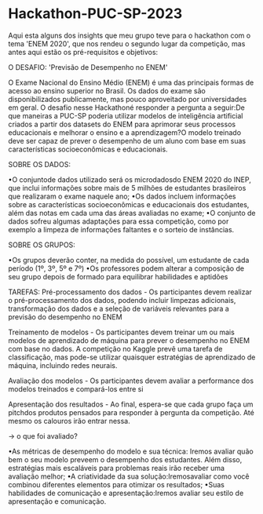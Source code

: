 # Hackathon-PUC-SP-2023
Aqui esta alguns dos insights que meu grupo teve para o hackathon com o tema 'ENEM 2020', que nos rendeu o segundo lugar da competição, mas antes aqui estão os pré-requisitos e objetivos:

O DESAFIO: 'Previsão de Desempenho no ENEM'

O Exame Nacional do Ensino Médio (ENEM) é uma das principais formas de acesso ao ensino superior no Brasil. Os dados do exame são disponibilizados publicamente, mas pouco aproveitado por universidades em geral. O desafio nesse Hackathoné responder a pergunta a seguir:De que maneiras a PUC-SP poderia utilizar modelos de inteligência artificial criados a partir dos datasets do ENEM para aprimorar seus processos educacionais e melhorar o ensino e a aprendizagem?O modelo treinado deve ser capaz de prever o desempenho de um aluno com base em suas características socioeconômicas e educacionais.

SOBRE OS DADOS:

•O conjuntode dados utilizado será os microdadosdo ENEM 2020 do INEP, que inclui informações sobre mais de 5 milhões de estudantes brasileiros que realizaram o exame naquele ano;
•Os dados incluem informações sobre as características socioeconômicas e educacionais dos estudantes, além das notas em cada uma das áreas avaliadas no exame;
•O conjunto de dados sofreu algumas adaptações para essa competição, como por exemplo a limpeza de informações faltantes e o sorteio de instâncias.

SOBRE OS GRUPOS:

•Os grupos deverão conter, na medida do possível, um estudante de cada período (1º, 3º, 5º e 7º)
•Os professores podem alterar a composição de seu grupo depois de formado para equilibrar habilidades e aptidões

TAREFAS: 
Pré-processamento dos dados - Os participantes devem realizar o pré-processamento dos dados, podendo incluir limpezas adicionais, transformação dos dados e a seleção de variáveis relevantes para a previsão do desempenho no ENEM

Treinamento de modelos - Os participantes devem treinar um ou mais modelos de aprendizado de máquina para prever o desempenho no ENEM com base no dados. A competição no Kaggle prevê uma tarefa de classificação, mas pode-se utilizar quaisquer estratégias de aprendizado de máquina, incluindo redes neurais.

Avaliação dos modelos - Os participantes devem avaliar a performance dos modelos treinados e compará-los entre si

Apresentação dos resultados - Ao final, espera-se que cada grupo faça um pitchdos produtos pensados para responder à pergunta da competição. Até mesmo os calouros irão entrar nessa.

-> o que foi avaliado?

•As métricas de desempenho do modelo e sua técnica: Iremos avaliar quão bem o seu modelo preveem o desempenho dos estudantes. Além disso, estratégias mais escaláveis para problemas reais irão receber uma avaliação melhor;
•A criatividade da sua solução:Iremosavaliar como você combinou diferentes elementos para otimizar os resultados;
•Suas habilidades de comunicação e apresentação:Iremos avaliar seu estilo de apresentação e comunicação.
